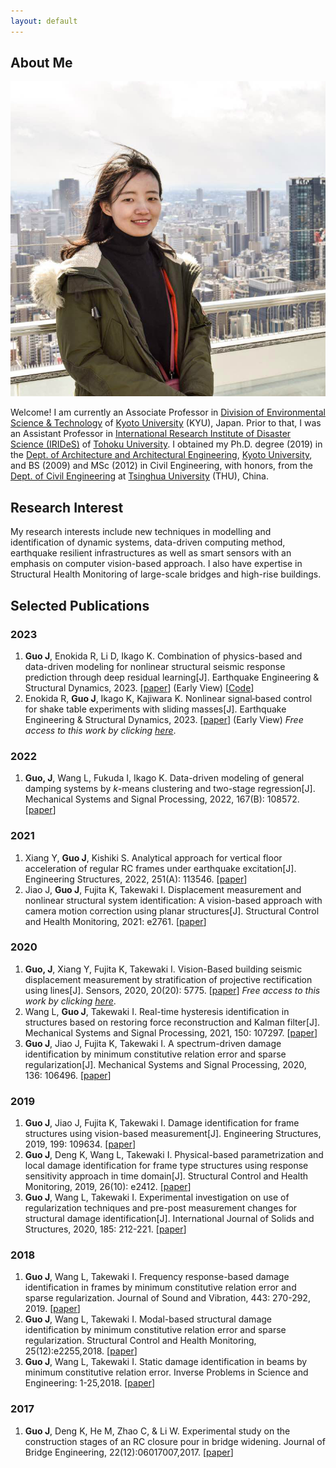 ```yaml
---
layout: default
---
```


## About Me

<img class="profile-picture" src="me.jpg">

Welcome! I am currently an Associate Professor in [Division of Environmental Science & Technology](http://www.est.kais.kyoto-u.ac.jp/e/index.html) of [Kyoto University](https://www.kyoto-u.ac.jp/en) (KYU), Japan.
Prior to that, I was an Assistant Professor in [International Research Institute of Disaster Science (IRIDeS)](https://irides.tohoku.ac.jp/eng/) of [Tohoku University](http://www.tohoku.ac.jp/en/). 
I obtained my Ph.D. degree (2019) in the [Dept. of Architecture and Architectural Engineering](https://www.ar.t.kyoto-u.ac.jp/en?set_language=en), [Kyoto University](https://www.kyoto-u.ac.jp/en/),
and BS (2009) and MSc (2012) in Civil Engineering, with honors, from the [Dept. of Civil Engineering](https://www.civil.tsinghua.edu.cn/en/) at [Tsinghua University](https://www.tsinghua.edu.cn/en/index.htm) (THU), China.

## Research Interest

My research interests include new techniques in modelling and identification of dynamic systems, data-driven computing method, earthquake resilient infrastructures as well as smart sensors with an emphasis on computer vision-based approach. I also have expertise in Structural Health Monitoring of large-scale bridges and high-rise buildings.

## Selected Publications

### 2023
1. **Guo J**, Enokida R, Li D, Ikago K. Combination of physics-based and data-driven modeling for nonlinear structural seismic response prediction through deep residual learning[J]. Earthquake Engineering & Structural Dynamics, 2023.
[[paper](https://onlinelibrary.wiley.com/doi/10.1002/eqe.3863)] (Early View) [[Code](https://github.com/JiaGuoLab/pdhi)]
2. Enokida R, **Guo J**, Ikago K, Kajiwara K. Nonlinear signal‐based control for shake table experiments with sliding masses[J]. Earthquake Engineering & Structural Dynamics, 2023.
[[paper](https://onlinelibrary.wiley.com/doi/10.1002/eqe.3852)] (Early View)
*Free access to this work by clicking [here](https://onlinelibrary.wiley.com/doi/epdf/10.1002/eqe.3852)*.

### 2022
1. **Guo, J**, Wang L, Fukuda I, Ikago K. Data-driven modeling of general damping systems by *k*-means clustering and two-stage regression[J]. Mechanical Systems and Signal Processing, 2022, 167(B): 108572.
[[paper](https://doi.org/10.1016/j.ymssp.2021.108572)]

### 2021
1. Xiang Y, **Guo J**, Kishiki S. Analytical approach for vertical floor acceleration of regular RC frames under earthquake excitation[J]. Engineering Structures, 2022, 251(A): 113546.
[[paper](https://doi.org/10.1016/j.engstruct.2021.113546)]
2. Jiao J, **Guo J**,  Fujita K, Takewaki I. Displacement measurement and nonlinear structural
system identification: A vision-based approach with camera motion correction using planar structures[J]. Structural Control and Health Monitoring, 2021: e2761.
[[paper](https://doi.org/10.1002/stc.2761)]

### 2020
1. **Guo, J**, Xiang Y, Fujita K, Takewaki I. Vision-Based building seismic displacement measurement by stratification of projective rectification using lines[J]. Sensors, 2020, 20(20): 5775.
[[paper](https://doi.org/10.3390/s20205775)]
*Free access to this work by clicking [here](https://www.mdpi.com/1424-8220/20/20/5775/pdf)*.
2. Wang L, **Guo J**, Takewaki I. Real-time hysteresis identification in structures based on restoring force reconstruction and Kalman filter[J]. Mechanical Systems and Signal Processing, 2021, 150: 107297.
[[paper](https://doi.org/10.1016/j.ymssp.2020.107297)]
3. **Guo J**, Jiao J, Fujita K, Takewaki I. A spectrum-driven damage identification by minimum constitutive relation error and sparse regularization[J]. Mechanical Systems and Signal Processing, 2020, 136: 106496.
[[paper](https://doi.org/10.1016/j.ymssp.2019.106496)]

### 2019
1. **Guo J**, Jiao J, Fujita K, Takewaki I. Damage identification for frame structures using vision-based measurement[J]. Engineering Structures, 2019, 199: 109634.
[[paper](https://doi.org/10.1016/j.engstruct.2019.109634)]
2. **Guo J**, Deng K, Wang L, Takewaki I. Physical-based parametrization and local damage identification for frame type structures using response sensitivity approach in time domain[J]. Structural Control and Health Monitoring, 2019, 26(10): e2412.
[[paper](https://doi.org/10.1002/stc.2412)]
3. **Guo J**, Wang L, Takewaki I. Experimental investigation on use of regularization techniques and pre-post measurement changes for structural damage identification[J]. International Journal of Solids and Structures, 2020, 185: 212-221.
[[paper](https://doi.org/10.1016/j.ijsolstr.2019.08.026)]

### 2018
1. **Guo J**, Wang L, Takewaki I. Frequency response-based damage identification in frames by minimum constitutive relation error and sparse regularization. Journal of Sound and Vibration, 443: 270-292, 2019.
[[paper](https://doi.org/10.1016/j.jsv.2018.11.020)]
2. **Guo J**, Wang L, Takewaki I. Modal-based structural damage identification by minimum constitutive relation error and sparse regularization. Structural Control and Health Monitoring, 25(12):e2255,2018.
[[paper](https://doi.org/10.1002/stc.2255)]
3. **Guo J**, Wang L, Takewaki I. Static damage identification in beams by minimum constitutive relation error. Inverse Problems in Science and Engineering: 1-25,2018.
[[paper](https://doi.org/10.1080/17415977.2018.1553965)]

### 2017
1. **Guo J**, Deng K, He M, Zhao C, & Li W. Experimental study on the construction stages of an RC closure pour in bridge widening. Journal of Bridge Engineering, 22(12):06017007,2017.
[[paper](https://ascelibrary.org/doi/full/10.1061/(ASCE)BE.1943-5592.0001155)]
